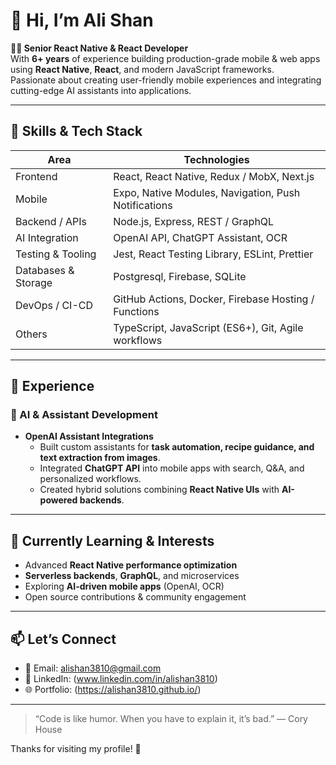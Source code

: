 # 👋 Hi, I’m Ali Shan

**🧑‍💻 Senior React Native & React Developer**  
With **6+ years** of experience building production-grade mobile & web apps using **React Native**, **React**, and modern JavaScript frameworks.  
Passionate about creating user-friendly mobile experiences and integrating cutting-edge AI assistants into applications.

---

## 🔧 Skills & Tech Stack

| Area | Technologies |
|---|---|
| Frontend | React, React Native, Redux / MobX, Next.js |
| Mobile | Expo, Native Modules, Navigation, Push Notifications |
| Backend / APIs | Node.js, Express, REST / GraphQL |
| AI Integration | OpenAI API, ChatGPT Assistant, OCR |
| Testing & Tooling | Jest, React Testing Library, ESLint, Prettier |
| Databases & Storage | Postgresql, Firebase, SQLite |
| DevOps / CI-CD | GitHub Actions, Docker, Firebase Hosting / Functions |
| Others | TypeScript, JavaScript (ES6+), Git, Agile workflows |

---

## 🚀 Experience

### 🤖 AI & Assistant Development
- **OpenAI Assistant Integrations**  
  - Built custom assistants for **task automation, recipe guidance, and text extraction from images**.  
  - Integrated **ChatGPT API** into mobile apps with search, Q&A, and personalized workflows.  
  - Created hybrid solutions combining **React Native UIs** with **AI-powered backends**.  

---

## 🌱 Currently Learning & Interests

- Advanced **React Native performance optimization**  
- **Serverless backends**, **GraphQL**, and microservices  
- Exploring **AI-driven mobile apps** (OpenAI, OCR)  
- Open source contributions & community engagement  

---

## 📫 Let’s Connect

- 📧 Email: alishan3810@gmail.com  
- 🔗 LinkedIn: (www.linkedin.com/in/alishan3810)
- 🌐 Portfolio: (https://alishan3810.github.io/)  

---

> “Code is like humor. When you have to explain it, it’s bad.” — Cory House  

Thanks for visiting my profile! 👋  
